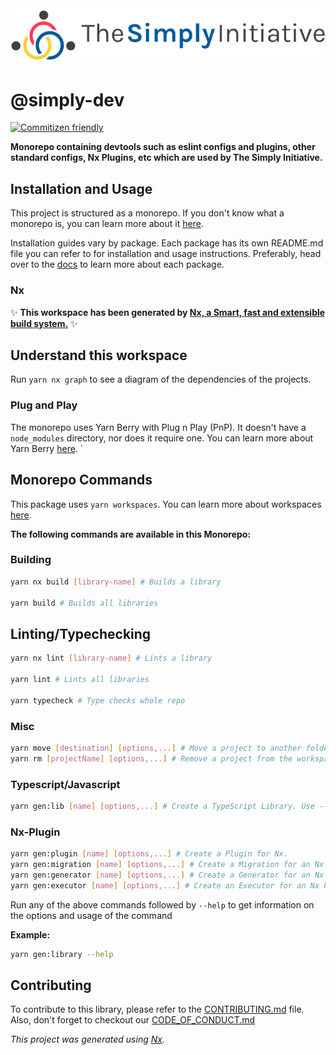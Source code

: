 <a href="https://github.com/thesimplyinitiative/simply-dev">
  <img src="assets/logo.png" alt="Logo">
</a>

# @simply-dev

[![Commitizen friendly](https://img.shields.io/badge/commitizen-friendly-brightgreen.svg)](http://commitizen.github.io/cz-cli/)

**Monorepo containing devtools such as eslint configs and plugins, other standard configs, Nx Plugins, etc which are used by The Simply Initiative.**

## Installation and Usage

This project is structured as a monorepo. If you don't know what a monorepo is, you can learn more about it [here](https://www.atlassian.com/git/tutorials/monorepos).

Installation guides vary by package. Each package has its own README.md file you can refer to for installation and usage instructions. Preferably, head over to the [docs](https://docs.thesimplyinitiative.com.au) to learn more about each package.

### Nx

✨ **This workspace has been generated by [Nx, a Smart, fast and extensible build system.](https://nx.dev)** ✨

## Understand this workspace

Run `yarn nx graph` to see a diagram of the dependencies of the projects.

### Plug and Play

The monorepo uses Yarn Berry with Plug n Play (PnP). It doesn't have a `node_modules` directory, nor does it require one. You can learn more about Yarn Berry [here](https://yarnpkg.com/getting-started/migration).
`
## Monorepo Commands

This package uses `yarn workspaces`. You can learn more about workspaces [here](https://yarnpkg.com/features/workspaces).

**The following commands are available in this Monorepo:**

### Building

```sh
yarn nx build [library-name] # Builds a library

yarn build # Builds all libraries
```

## Linting/Typechecking

```sh
yarn nx lint [library-name] # Lints a library

yarn lint # Lints all libraries

yarn typecheck # Type checks whole repo
```

### Misc

```sh
yarn move [destination] [options,...] # Move a project to another folder in the workspace.
yarn rm [projectName] [options,...] # Remove a project from the workspace.

```

### Typescript/Javascript

```sh
yarn gen:lib [name] [options,...] # Create a TypeScript Library. Use --js to create a JavaScript library instead
```

### Nx-Plugin

```sh
yarn gen:plugin [name] [options,...] # Create a Plugin for Nx.
yarn gen:migration [name] [options,...] # Create a Migration for an Nx Plugin.
yarn gen:generator [name] [options,...] # Create a Generator for an Nx Plugin.
yarn gen:executor [name] [options,...] # Create an Executor for an Nx Plugin.
```

Run any of the above commands followed by `--help` to get information on the options and usage of the command

**Example:**

```sh
yarn gen:library --help
```

## Contributing

To contribute to this library, please refer to the [CONTRIBUTING.md](./CONTRIBUTING.md) file. Also, don't forget to checkout our [CODE_OF_CONDUCT.md](./CODE_OF_CONDUCT.md)

_This project was generated using [Nx](https://nx.dev)._
